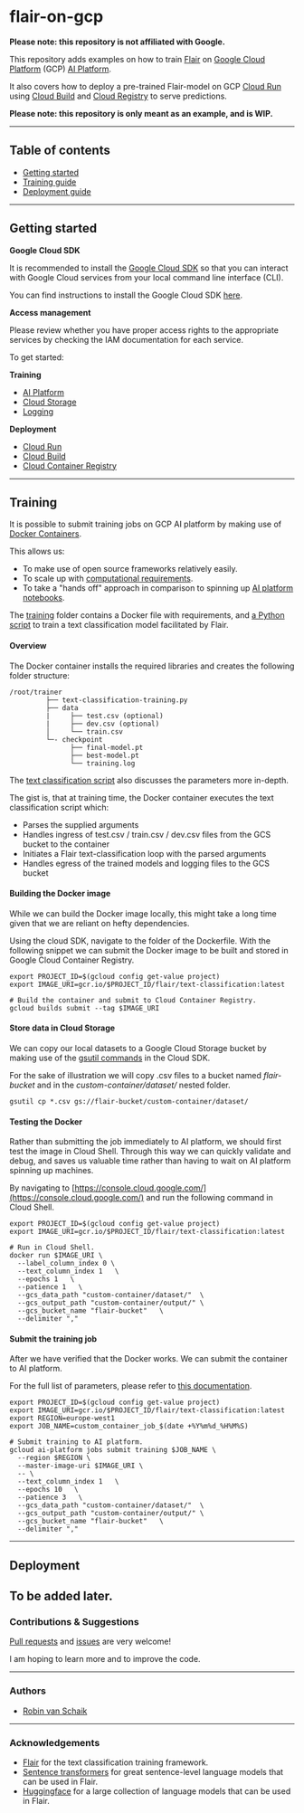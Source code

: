 # flair-on-gcp
**Please note: this repository is not affiliated with Google.**

This repository adds examples on how to train [Flair](https://github.com/flairNLP/flair) on [Google Cloud Platform](https://cloud.google.com/) (GCP) [AI Platform](https://cloud.google.com/ai-platform).

It also covers how to deploy a pre-trained Flair-model on GCP [Cloud Run](https://cloud.google.com/run) using [Cloud Build](https://cloud.google.com/cloud-build) and [Cloud Registry](https://cloud.google.com/container-registry) to serve predictions.

**Please note: this repository is only meant as an example, and is WIP.**

---

## Table of contents
* [Getting started](#getting-started)
* [Training guide](#training)
* [Deployment guide](#deployment)

---

## Getting started
**Google Cloud SDK**

It is recommended to install the [Google Cloud SDK](https://cloud.google.com/sdk) so that you can interact with Google Cloud services from your local command line interface (CLI).

You can find instructions to install the Google Cloud SDK [here](https://cloud.google.com/sdk/install).

**Access management**

Please review whether you have proper access rights to the appropriate services by checking the IAM documentation for each service.

To get started:

**Training**
* [AI Platform](https://cloud.google.com/ai-platform/training/docs/access-control)
* [Cloud Storage](https://cloud.google.com/storage/docs/access-control/iam-roles)
* [Logging](https://cloud.google.com/logging/docs/access-control)

**Deployment**
* [Cloud Run](https://cloud.google.com/run/docs/reference/iam/roles)
* [Cloud Build](https://cloud.google.com/cloud-build/docs/iam-roles-permissions)
* [Cloud Container Registry](https://cloud.google.com/container-registry/docs/access-control)

---

## Training

It is possible to submit training jobs on GCP AI platform by making use of [Docker Containers](https://cloud.google.com/ai-platform/training/docs/using-containers).

This allows us:
* To make use of open source frameworks relatively easily.
* To scale up with [computational requirements](https://cloud.google.com/ai-platform/training/docs/machine-types).
* To take a "hands off" approach in comparison to spinning up [AI platform notebooks](https://cloud.google.com/ai-platform-notebooks).  


The [training](examples/training) folder contains a Docker file with requirements, and [a Python script](examples/training/text-classification-training.py) to train a text classification model facilitated by Flair.

#### Overview

The Docker container installs the required libraries and creates the following folder structure:
```
/root/trainer
         ├── text-classification-training.py
         ├── data
         |     ├── test.csv (optional)
         |     ├── dev.csv (optional)
         │     └── train.csv
         └─- checkpoint
               ├── final-model.pt
               ├── best-model.pt
               └── training.log
```

The [text classification script](examples/training/text-classification-training.py) also discusses the parameters more in-depth.


The gist is, that at training time, the Docker container executes the text classification script which:
* Parses the supplied arguments
* Handles ingress of test.csv / train.csv / dev.csv files from the GCS bucket to the container
* Initiates a Flair text-classification loop with the parsed arguments
* Handles egress of the trained models and logging files to the GCS bucket

#### Building the Docker image

While we can build the Docker image locally, this might take a long time given that we are reliant on hefty dependencies.


Using the cloud SDK, navigate to the folder of the Dockerfile.
With the following snippet we can submit the Docker image to be built and stored in Google Cloud Container Registry.

```shell
export PROJECT_ID=$(gcloud config get-value project)
export IMAGE_URI=gcr.io/$PROJECT_ID/flair/text-classification:latest

# Build the container and submit to Cloud Container Registry.
gcloud builds submit --tag $IMAGE_URI
```

#### Store data in Cloud Storage
We can copy our local datasets to a Google Cloud Storage bucket by making use of the [gsutil commands](
https://cloud.google.com/storage/docs/gsutil/commands/cp) in the Cloud SDK.

For the sake of illustration we will copy .csv files to a bucket named *flair-bucket* and in the *custom-container/dataset/* nested folder.

```shell
gsutil cp *.csv gs://flair-bucket/custom-container/dataset/
```

#### Testing the Docker
Rather than submitting the job immediately to AI platform, we should first test the image in Cloud Shell. Through this way we can quickly validate and debug, and saves us valuable time rather than having to wait on AI platform spinning up machines.

By navigating to [https://console.cloud.google.com/](https://console.cloud.google.com/) and run the following command in Cloud Shell.
```shell
export PROJECT_ID=$(gcloud config get-value project)
export IMAGE_URI=gcr.io/$PROJECT_ID/flair/text-classification:latest

# Run in Cloud Shell.
docker run $IMAGE_URI \
  --label_column_index 0 \
  --text_column_index 1   \
  --epochs 1   \
  --patience 1   \
  --gcs_data_path "custom-container/dataset/"  \
  --gcs_output_path "custom-container/output/" \
  --gcs_bucket_name "flair-bucket"   \
  --delimiter ","
```


#### Submit the training job
After we have verified that the Docker works. We can submit the container to AI platform.

For the full list of parameters, please refer to [this documentation](https://cloud.google.com/sdk/gcloud/reference/ai-platform/jobs/submit/training).
```shell
export PROJECT_ID=$(gcloud config get-value project)
export IMAGE_URI=gcr.io/$PROJECT_ID/flair/text-classification:latest
export REGION=europe-west1
export JOB_NAME=custom_container_job_$(date +%Y%m%d_%H%M%S)

# Submit training to AI platform.
gcloud ai-platform jobs submit training $JOB_NAME \
  --region $REGION \
  --master-image-uri $IMAGE_URI \
  -- \
  --text_column_index 1   \
  --epochs 10   \
  --patience 3   \
  --gcs_data_path "custom-container/dataset/"  \
  --gcs_output_path "custom-container/output/" \
  --gcs_bucket_name "flair-bucket"   \
  --delimiter ","
```

---

## Deployment

To be added later.
---

### Contributions & Suggestions

[Pull requests](https://github.com/robinvanschaik/flair-on-gcp/pulls) and [issues](https://github.com/robinvanschaik/flair-on-gcp/issues) are very welcome!

I am hoping to learn more and to improve the code.


---
### Authors

* [Robin van Schaik](https://github.com/robinvanschaik)

---

### Acknowledgements

* [Flair](https://github.com/flairNLP/flair) for the text classification training framework.
* [Sentence transformers](https://github.com/UKPLab/sentence-transformers) for great sentence-level language models that can be used in Flair.
* [Huggingface](https://github.com/huggingface/transformers) for a large collection of language models that can be used in Flair.

